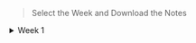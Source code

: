> Select the Week and Download the Notes

<details><summary>Week 1</summary>

> Download the Full Week-1 Note here 👇


> Downlaod the Notes Lecture wise 👇
- [Lecture-1](https://raw.githubusercontent.com/hisayakhere/IITM-BS-DS/main/Levels/01Foundation-Level/002Computational-Thinking/Week01/Lecture1.1.pdf)
- [Lecture-2]()
</details>

